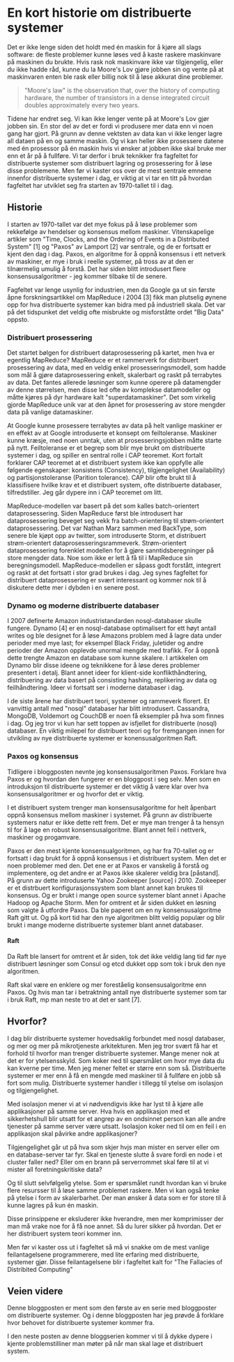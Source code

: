 # En kort historie om distribuerte systemer

Det er ikke lenge siden det holdt med én maskin for å kjøre all slags software:
de fleste problemer kunne løses ved å kaste raskere maskinvare på maskinen du brukte.
Hvis rask nok maskinvare ikke var tilgjengelig, eller du ikke hadde råd,
kunne du la Moore's Lov gjøre jobben sin og vente på at maskinvaren enten ble rask eller billig
nok til å løse akkurat dine problemer.

> "Moore's law" is the observation that, over the history of computing hardware,
> the number of transistors in a dense integrated circuit doubles
> approximately every two years.

Tidene har endret seg. Vi kan ikke lenger vente på at Moore's Lov gjør jobben sin.
En stor del av det er fordi vi produsere mer data enn vi noen gang har gjort.
På grunn av denne vektsten av data kan vi ikke lenger lagre all dataen på en og samme maskin.
Og vi kan heller ikke prosessere datene med én prosessor på én maskin hvis vi ønsker at jobben
ikke skal bruke mer enn et år på å fullføre. Vi tar derfor i bruk teknikker fra fagfeltet for
distribuerte systemer som distribuert lagring og prosessering for å løse disse problemene.
Men før vi kaster oss over de mest sentrale emnene innenfor distribuerte systemer i dag,
er viktig at vi tar en titt på hvordan fagfeltet har utviklet seg fra starten
av 1970-tallet til i dag.  

## Historie

I starten av 1970-tallet var det mye fokus på å løse problemer som rekkefølge av hendelser og konsensus mellom maskiner.
Vitenskapelige artikler som "Time, Clocks, and the Ordering of Events in a Distributed System" [1]
og "Paxos" av Lamport [2] var sentrale, og de er fortsatt er kjent den dag i dag.
Paxos, en algoritme for å oppnå konsensus i ett netverk av maskiner, er mye i bruk i reelle systemer,
på tross av at den er tilnærmelig umulig å forstå.
Det har siden blitt introdusert flere konsensusalgoritmer - jeg kommer tilbake til de senere.

Fagfeltet var lenge usynlig for industrien, men da Google ga ut sin første åpne forskningsartikkel
om MapReduce i 2004 [3] fikk man plutselig øynene opp for hva distribuerte systemer kan bidra med
på industriell skala. Det var på det tidspunket det veldig ofte misbrukte og misforståtte ordet "Big Data" oppsto.

### Distribuert prosessering
Det startet bølgen for distribuert dataprosessering på kartet,
men hva er egentlig MapReduce? MapReduce er et rammerverk for distribuert prosessering av data, med en veldig enkel
prosesseringsmodell, som hadde som mål å gjøre dataprosessering enkelt, skalerbart og raskt
på terrabytes av data. Det fantes allerede løsninger som kunne operere på datamengder av denne størrelsen, men
disse led ofte av komplekse datamodeller og måtte kjøres på dyr hardware kalt "superdatamaskiner". Det som virkelig
gjorde MapReduce unik var at den åpnet for prosessering av store mengder data på vanlige datamaskiner.

At Google kunne prosessere terrabytes av data på helt vanlige maskiner er en effekt av at Google
introduserte et konsept om feiltoleranse. Maskiner kunne kræsje, med noen unntak,
uten at prosesseringsjobben måtte starte på nytt. Feiltoleranse er et begrep
som blir mye brukt om distribuerte systemer i dag, og spiller en sentral rolle
i CAP teoremet. Kort fortalt forklarer CAP teoremet at et distribuert system
ikke kan oppfylle alle følgende egenskaper: konsistens (Consistency),
tilgjengelighet (Availability) og partisjonstoleranse (Parition tolerance).
CAP blir ofte brukt til å klassifisere hvilke krav et et distribuert system,
ofte distribuerte databaser, tilfredstiller. Jeg går dypere inn i CAP teoremet om litt.

MapReduce-modellen var basert på det som kalles batch-orientert dataprosessering.
Siden MapReduce først ble introdusert har dataprosessering beveget seg vekk
fra batch-orientering til strøm-orientert dataprosessering.
Det var Nathan Marz sammen med BackType, som senere ble kjøpt opp av twitter,
som introduserte Storm, et distribuert strøm-orientert dataprosesseringsrammeverk.
Strøm-orientert dataprosessering forenklet modellen for å gjøre sanntidsberegninger på store
mengder data. Noe som ikke er lett å få til i MapReduce sin beregningsmodell. MapReduce-modellen
er såpass godt forstått, integrert og raskt at det fortsatt i stor grad brukes i dag.
Jeg synes fagfeltet for distribuert dataprosessering er svært interessant og kommer nok til å
diskutere dette mer i dybden i en senere post.

### Dynamo og moderne distribuerte databaser
I 2007 definerte Amazon industristandarden nosql-databaser skulle fungere.
Dynamo [4] er en nosql-database optimalisert for ett høyt antall writes og ble designet for å løse
Amazons problem med å lagre data under perioder med mye last;
for eksempel Black Friday, juletider og andre perioder der Amazon opplevde unormal
mengde med trafikk. For å oppnå dette trengte Amazon en database som kunne skalere.
I artikkelen om Dynamo blir disse ideene og teknikkene for å løse deres problemer presentert i detalj.
Blant annet ideer for klient-side konflikthåndtering, distribuering av data
basert på consisting hashing, replikering av data og feilhåndtering.
Ideer vi fortsatt ser i moderne databaser i dag.

I de siste årene har distribuert teori, systemer og rammeverk florert.
Et vanvittig antall med "nosql" databaser har blitt introdusert. Cassandra, MongoDB, Voldemort
og CouchDB er noen få eksempler på hva som finnes i dag. Og jeg tror vi kun har sett
toppen av isfjellet for distribuerte (nosql) databaser.
En viktig milepel for distribuert teori og for fremgangen innen for utvikling av nye
distribuerte systemer er konensusalgoritmen Raft.

### Paxos og konsensus
Tidligere i bloggposten nevnte jeg konsensusalgoritmen Paxos. Forklare hva Paxos er og hvordan den fungerer er en bloggpost i seg selv. Men som en introduksjon til distribuerte systemer er det viktig å være klar over hva konsensusalgoritmer er og hvorfor det er viktig.

I et distribuert system trenger man konsensusalgoritme for helt åpenbart oppnå konsensus mellom maskiner i systemet. På grunn av distribuerte systemers natur er ikke dette rett frem. Det er mye man trenger å ta hensyn til for å lage en robust konsensusalgoritme. Blant annet feil i nettverk, maskiner og progamvare.

Paxos er den mest kjente konsensualgoritmen, og har fra 70-tallet og er fortsatt i dag brukt for å
oppnå konsensus i et distribuert system. Men det
er noen problemer med den. Det ene er at Paxos
er vanskelig å forstå og implementere, og det andre
er at Paxos ikke skalerer veldig bra [påstand].
På grunn av dette introduserte
Yahoo Zookeeper [source] i 2010. Zookeeper er et distrbuert konfigurasjonssystem som
blant annet kan brukes til konsensus. Og er brukt
i mange open source systemer blant annet i
Apache Hadoop og Apache Storm. Men for omtrent et år siden dukket en løsning som valgte å utfordre Paxos. Da ble paperet om en ny konsensusalgoritme Raft gitt ut. Og på kort tid har den nye algoritmen blitt
veldig populær og blir brukt i mange moderne
distribuerte systemer blant annet databaser.

#### Raft
Da Raft ble lansert for omtrent et år siden, tok det ikke veldig lang tid før nye distribuert løsninger som Consul og etcd dukket opp som tok i bruk den nye algoritmen.

Raft skal være en enklere og mer foreståelig konsensusalgoritme enn Paxos. Og hvis man tar i betraktning antall nye distribuerte systemer som tar i bruk Raft, mp man neste tro at det er sant [7].

## Hvorfor?
I dag blir distribuerte systemer hovedsaklig forbundet med nosql databaser, og mer og mer på
mikrotjeneste arkitekturen. Men jeg tror svært få har et forhold
til hvorfor man trenger distribuerte systemer. Mange mener nok at det er for ytelsensskyld.
Som koker ned til spørsmålet om hvor mye data du kan kverne per time.
Men jeg mener feltet er større enn som så.
Distribuerte systemer er mer enn å få en mengde med maskiner til å fullføre en
jobb så fort som mulig. Distribuerte systemer handler i tillegg til ytelse om
isolasjon og tilgjengelighet.

Med isolasjon mener vi at vi nødvendigvis ikke har lyst til å kjøre alle
applikasjoner på samme server. Hva hvis en applikasjon med et sikkerhetshull blir
utsatt for et angrep av en ondsinnet person kan alle andre tjenester på samme server være utsatt.
Isolasjon koker ned til om en feil i en applikasjon skal påvirke andre applikasjoner?

Tilgjengelighet går ut på hva som skjer hvjs man mister en server eller om en
database-server tar fyr. Skal en tjeneste slutte å svare fordi en node i et cluster
faller ned? Eller om en brann på serverrommet skal føre til at vi mister all foretningskritiske data?

Og til slutt selvfølgelig ytelse. Som  er spørsmålet rundt hvordan
kan vi bruke flere resursser til å løse samme problemet raskere. Men vi kan også tenke på ytelse
i form av skalerbarhet. Der man ønsker å data som er for store til å kunne lagres på kun én maskin.

Disse prinsippene er eksluderer ikke hverandre, men mer komprimisser der man må vrake noe for å få
noe annet. Så du lurer sikker på hvordan. Det er her distribuert system teori
kommer inn.

Men før vi kaster oss ut i fagfeltet så må vi snakke om
de mest vanlige feilantagelsene programmerere, med lite erfaring med distribuerte,
systemer gjør. Disse feilantagelsene blir i fagfeltet kalt for
"The Fallacies of Distribited Computing"

## Veien videre
Denne bloggposten er ment som den første av en serie med bloggposter om
distribuerte systemer. Og i denne bloggposten har jeg prøvde
å forklare hvor behovet for distribuerte systemer kommer fra.

I den neste posten av denne bloggserien kommer vi til å dykke dypere i
kjente problemstilliner man møter på når man skal lage et distribuert system.
